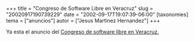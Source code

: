 +++
title = "Congreso de Software Libre en Veracruz"
slug = "20020917190739229"
date = "2002-09-17T19:07:39-06:00"
[taxonomies]
tema = ["anuncios"]
autor = ["Jesus Martinez Hernandez"]
+++

Ya esta el anuncio del [Congreso de software libre en
Veracruz.](http://congreso.gulev.org.mx)
